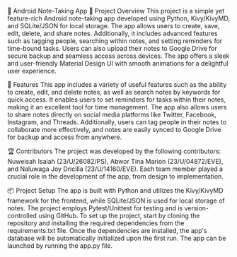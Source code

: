 
📒 Android Note-Taking App
📌 Project Overview
This project is a simple yet feature-rich Android note-taking app developed using Python, Kivy/KivyMD, and SQLite/JSON for local storage. 
The app allows users to create, save, edit, delete, and share notes.
Additionally, it includes advanced features such as tagging people, searching within notes, and setting reminders for time-bound tasks.
Users can also upload their notes to Google Drive for secure backup and seamless access across devices. The app offers a sleek and user-friendly Material Design UI with smooth animations for a delightful user experience.

🚀 Features
This app includes a variety of useful features such as the ability to create, edit, and delete notes, as well as search notes by keywords for quick access. It enables users to set reminders for tasks within their notes, making it an excellent tool for time management. The app also allows users to share notes directly on social media platforms like Twitter, Facebook, Instagram, and Threads. Additionally, users can tag people in their notes to collaborate more effectively, and notes are easily synced to Google Drive for backup and access from anywhere.


🏆 Contributors
The project was developed by the following contributors: Nuweisah Isaiah (23/U/26082/PS), Abwor Tina Marion (23/U/04872/EVE), and Naluwaga Joy Dricilla (23/U/14160/EVE). Each team member played a crucial role in the development of the app, from design to implementation.


📦 Project Setup
The app is built with Python and utilizes the Kivy/KivyMD framework for the frontend, while SQLite/JSON is used for local storage of notes. The project employs Pytest/Unittest for testing and is version-controlled using GitHub. To set up the project, start by cloning the repository and installing the required dependencies from the requirements.txt file. Once the dependencies are installed, the app's database will be automatically initialized upon the first run. The app can be launched by running the app.py file.

